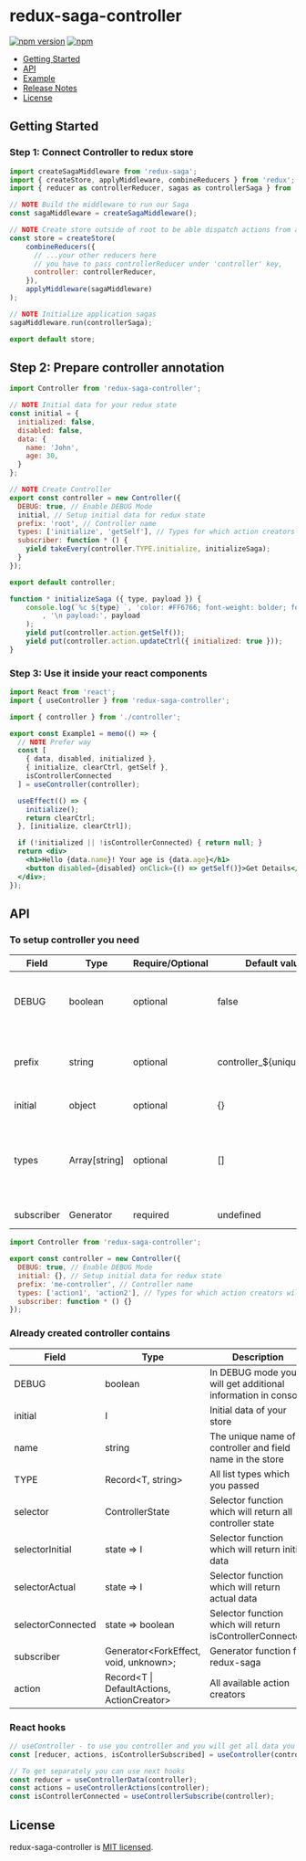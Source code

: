 
# redux-saga-controller

[![npm version](https://img.shields.io/npm/v/redux-saga-controller.svg)](https://www.npmjs.com/package/redux-saga-controller)
[![npm](https://img.shields.io/npm/dm/redux-saga-controller.svg)](https://www.npmjs.com/package/redux-saga-controller)

- [Getting Started](#getting-started)
- [API](#api)
- [Example](./tree/master/example)
- [Release Notes](./releases)
- [License](#licence)

## Getting Started

### Step 1: Connect Controller to redux store

```js
import createSagaMiddleware from 'redux-saga';
import { createStore, applyMiddleware, combineReducers } from 'redux';
import { reducer as controllerReducer, sagas as controllerSaga } from 'redux-saga-controller';

// NOTE Build the middleware to run our Saga
const sagaMiddleware = createSagaMiddleware();

// NOTE Create store outside of root to be able dispatch actions from anywhere!
const store = createStore(
    combineReducers({
      // ...your other reducers here
      // you have to pass controllerReducer under 'controller' key,
      controller: controllerReducer,
    }),
    applyMiddleware(sagaMiddleware)
);

// NOTE Initialize application sagas
sagaMiddleware.run(controllerSaga);

export default store;
```

## Step 2: Prepare controller annotation

```js
import Controller from 'redux-saga-controller';

// NOTE Initial data for your redux state
const initial = {
  initialized: false,
  disabled: false,
  data: {
    name: 'John',
    age: 30,
  }
};

// NOTE Create Controller
export const controller = new Controller({
  DEBUG: true, // Enable DEBUG Mode
  initial, // Setup initial data for redux state
  prefix: 'root', // Controller name
  types: ['initialize', 'getSelf'], // Types for which action creators will be generated
  subscriber: function * () {
    yield takeEvery(controller.TYPE.initialize, initializeSaga);
  }
});

export default controller;

function * initializeSaga ({ type, payload }) {
    console.log(`%c ${type} `, 'color: #FF6766; font-weight: bolder; font-size: 12px;'
        , '\n payload:', payload
    );
    yield put(controller.action.getSelf());
    yield put(controller.action.updateCtrl({ initialized: true }));
}
```

### Step 3: Use it inside your react components

```jsx harmony
import React from 'react';
import { useController } from 'redux-saga-controller';

import { controller } from './controller';

export const Example1 = memo(() => {
  // NOTE Prefer way
  const [
    { data, disabled, initialized },
    { initialize, clearCtrl, getSelf },
    isControllerConnected
  ] = useController(controller);

  useEffect(() => {
    initialize();
    return clearCtrl;
  }, [initialize, clearCtrl]);

  if (!initialized || !isControllerConnected) { return null; }
  return <div>
    <h1>Hello {data.name}! Your age is {data.age}</h1>
    <button disabled={disabled} onClick={() => getSelf()}>Get Details</button>
  </div>;
});
```

## API

### To setup controller you need

| Field      | Type          | Require/Optional | Default value              | Description                                                                              |
|------------|---------------|------------------|----------------------------|------------------------------------------------------------------------------------------|
| DEBUG      | boolean       | optional         | false                      | In DEBUG mode you will get additional information in console                             |
| prefix     | string        | optional         | controller_${unique_index} | The unique name of controller and field name in the store                                |
| initial    | object        | optional         | {}                         | Initial data of your store                                                               |
| types      | Array[string] | optional         | []                         | All list types which you need (Actions for these types will be generated automatically)  |
| subscriber | Generator     | required         | undefined                  | Redux-saga subscriber                                                                    |

```js
import Controller from 'redux-saga-controller';

export const controller = new Controller({
  DEBUG: true, // Enable DEBUG Mode
  initial: {}, // Setup initial data for redux state
  prefix: 'me-controller', // Controller name
  types: ['action1', 'action2'], // Types for which action creators will be generated
  subscriber: function * () {}
});
```

### Already created controller contains

| Field             | Type                                                  | Description                                                  |
|-------------------|-------------------------------------------------------|--------------------------------------------------------------|
| DEBUG             | boolean                                               | In DEBUG mode you will get additional information in console |
| initial           | I                                                     | Initial data of your store                                   |
| name              | string                                                | The unique name of controller and field name in the store    |
| TYPE              | Record<T, string>                                     | All list types which you passed                              |
| selector          | ControllerState<I>                                    | Selector function which will return all controller state     |
| selectorInitial   | state => I                                            | Selector function which will return initial data             |
| selectorActual    | state => I                                            | Selector function which will return actual data              |
| selectorConnected | state => boolean                                      | Selector function which will return isControllerConnected    |
| subscriber        | Generator<ForkEffect<never>, void, unknown>;          | Generator function for redux-saga                            |
| action            | Record<T \| DefaultActions, ActionCreator<AnyAction>> | All available action creators                                |

### React hooks 

```js
// useController - to use you controller and you will get all data you need
const [reducer, actions, isControllerSubscribed] = useController(controller);

// To get separately you can use next hooks
const reducer = useControllerData(controller);
const actions = useControllerActions(controller);
const isControllerConnected = useControllerSubscribe(controller);
```

## License

redux-saga-controller is [MIT licensed](./LICENSE).


